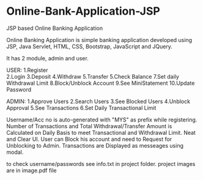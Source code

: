 # Online-Bank-Application-JSP
JSP based Online Banking Application

  Online Banking Application is simple banking application developed using JSP, Java Servlet, HTML, CSS, Bootstrap, JavaScript and JQuery.
  
  It has 2 module, admin and user.
  
  USER:
  1.Register<br>
  2.Login
  3.Deposit
  4.Withdraw
  5.Transfer
  5.Check Balance
  7.Set daily Withdrawal Limit
  8.Block/Unblock Account
  9.See MiniStatement
  10.Update Password
  
  
  ADMIN:
  1.Approve Users
  2.Search Users
  3.See Blocked Users
  4.Unblock Approval
  5.See Transactions
  6.Set Daily Transactional Limit
  
  

  Username/Acc no is auto-generated with "MYS" as prefix while registering.
  Number of Transactions and Total Withdrawal/Transfer Amount is Calculated on Daily Basis to meet Transactional and Withdrawal Limit.
  Neat and Clear UI.
  User can Block his account and need to Request for Unblocking to Admin.
  Transactions are Displayed as messeages using modal.
  
  to check username/passwords see info.txt in project folder.
  project images are in image.pdf file
